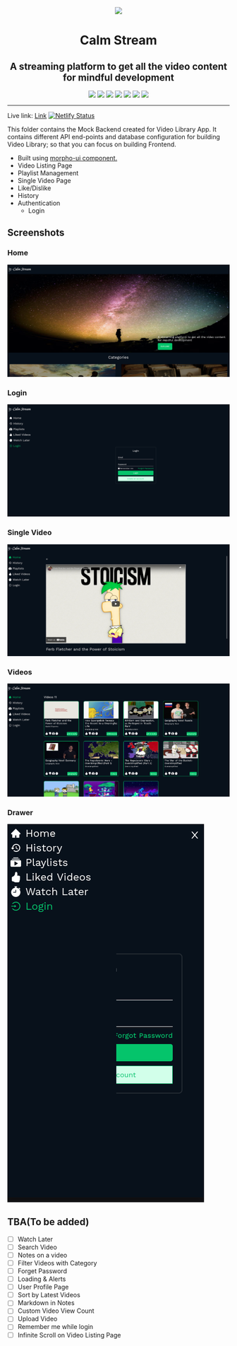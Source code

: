 <p align="center"><img src="https://yifgzyyqlpgydlzwcsaj.supabase.in/storage/v1/object/sign/calm-stream/logo.png?token=eyJhbGciOiJIUzI1NiIsInR5cCI6IkpXVCJ9.eyJ1cmwiOiJjYWxtLXN0cmVhbS9sb2dvLnBuZyIsImlhdCI6MTY0NzYwMDU0NywiZXhwIjoxOTYyOTYwNTQ3fQ.x5u9JALHIA9z3cD9AXOk8BzBQYIAAjqs546G3uqNKlg" height="80"/></p>

<h1 align="center">Calm Stream</h1>

<h2 align="center"> A streaming platform to get all the video content for mindful development</h2>

<p align="center">
<img src="https://img.shields.io/badge/React-20232A?style=for-the-badge&logo=react&logoColor=61DAFB"/ >
<img src="https://img.shields.io/badge/eslint-3A33D1?style=for-the-badge&logo=eslint&logoColor=white"/>
<img src="https://img.shields.io/badge/prettier-1A2C34?style=for-the-badge&logo=prettier&logoColor=F7BA3E"/>
<img src="https://img.shields.io/badge/JavaScript-323330?style=for-the-badge&logo=javascript&logoColor=F7DF1E"/>
<img src="https://img.shields.io/badge/CSS3-1572B6?style=for-the-badge&logo=css3&logoColor=white" />
<img src="https://img.shields.io/badge/Visual_Studio_Code-0078D4?style=for-the-badge&logo=visual%20studio%20code&logoColor=white" />
<img src="https://img.shields.io/badge/Netlify-00C7B7?style=for-the-badge&logo=netlify&logoColor=white" />
</p>

---

Live link: [Link](https://calm-stream-app.netlify.app/)
[![Netlify Status](https://api.netlify.com/api/v1/badges/bb205176-4106-4970-9150-723d53c46ace/deploy-status)](https://app.netlify.com/sites/calm-stream-app/deploys)

This folder contains the Mock Backend created for Video Library App. It contains different API end-points and database configuration for building Video Library; so that you can focus on building Frontend.

- Built using [morpho-ui component.](https://morpho-ui-css-docs.netlify.app)
- Video Listing Page
- Playlist Management
- Single Video Page
- Like/Dislike
- History
- Authentication
  - Login

## Screenshots

### Home

<img src="./screenshots/home.png"/>

### Login

<img src="./screenshots/login.png"/>

### Single Video

<img src="./screenshots/single-video.png" />

### Videos

<img src="./screenshots/videos.png"/>

### Drawer

<img src="./screenshots/responsive-drawer.png" />

## TBA(To be added)

- [ ] Watch Later
- [ ] Search Video
- [ ] Notes on a video
- [ ] Filter Videos with Category
- [ ] Forget Password
- [ ] Loading & Alerts
- [ ] User Profile Page
- [ ] Sort by Latest Videos
- [ ] Markdown in Notes
- [ ] Custom Video View Count
- [ ] Upload Video
- [ ] Remember me while login
- [ ] Infinite Scroll on Video Listing Page
